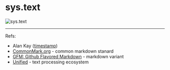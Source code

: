 # sys.text


![sys.text](https://user-images.githubusercontent.com/185555/195798214-a9953419-158c-4109-859d-42b746168719.png)

---

Refs: 
- Alan Kay ([timestamp](https://www.youtube.com/watch?v=Ud8WRAdihPg&t=24s))
- [CommonMark.org](https://commonmark.org/) - common markdown stanard
- [GFM: Github Flavored Markdown](https://github.github.com/gfm/) - markdown variant
- [Unified](http://unifiedjs.com/) - text processing ecosystem

